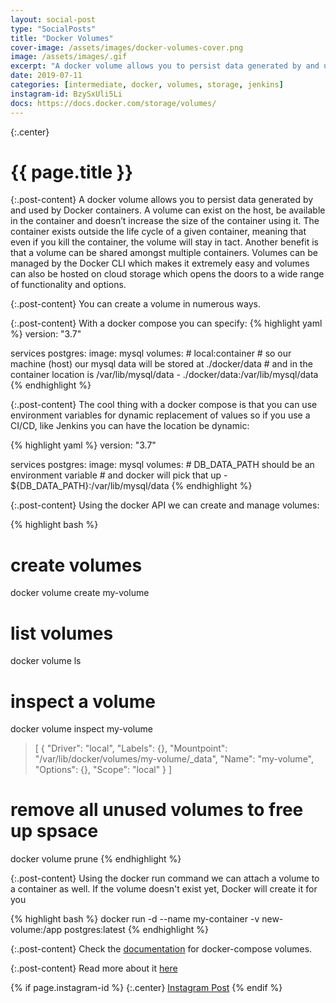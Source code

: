 ```yaml
---
layout: social-post
type: "SocialPosts"
title: "Docker Volumes"
cover-image: /assets/images/docker-volumes-cover.png
image: /assets/images/.gif
excerpt: "A docker volume allows you to persist data generated by and used by Docker containers."
date: 2019-07-11
categories: [intermediate, docker, volumes, storage, jenkins]
instagram-id: BzySxUli5Li
docs: https://docs.docker.com/storage/volumes/
---
```

{:.center}
# {{ page.title }}

{:.post-content}
A docker volume allows you to persist data generated by and used by Docker containers. 
A volume can exist on the host, be available in the container and doesn’t 
increase the size of the container using it. The container exists outside the 
life cycle of a given container, meaning that even if you kill the container, 
the volume will stay in tact. Another benefit is that a volume can be shared 
amongst multiple containers. Volumes can be managed by the Docker CLI which 
makes it extremely easy and volumes can also be hosted on cloud storage which 
opens the doors to a wide range of functionality and options.

{:.post-content}
You can create a volume in numerous ways. 

{:.post-content}
With a docker compose you can specify: 
{% highlight yaml %}
version: "3.7"

services
    postgres:
        image: mysql
        volumes:
            # local:container
            # so our machine (host) our mysql data will be stored at ./docker/data
            # and in the container location is /var/lib/mysql/data
            - ./docker/data:/var/lib/mysql/data
{% endhighlight %}

{:.post-content}
The cool thing with a docker compose is that you can use environment variables
for dynamic replacement of values so if you use a CI/CD, like Jenkins you can have the 
location be dynamic:

{% highlight yaml %}
version: "3.7"

services
    postgres:
        image: mysql
        volumes:
            # DB_DATA_PATH should be an environment variable 
            # and docker will pick that up
            - ${DB_DATA_PATH}:/var/lib/mysql/data
{% endhighlight %}

{:.post-content}
Using the docker API we can create and manage volumes:

{% highlight bash %}
# create volumes
docker volume create my-volume

# list volumes
docker volume ls

# inspect a volume
docker volume inspect my-volume
> [
    {
        "Driver": "local",
        "Labels": {},
        "Mountpoint": "/var/lib/docker/volumes/my-volume/_data",
        "Name": "my-volume",
        "Options": {},
        "Scope": "local"
    }
]

# remove all unused volumes to free up spsace
docker volume prune
{% endhighlight %}

{:.post-content}
Using the docker run command we can attach a volume to a container as well. If the 
volume doesn't exist yet, Docker will create it for you

{% highlight bash %}
docker run -d --name my-container -v new-volume:/app postgres:latest
{% endhighlight %}



{:.post-content}
Check the <a href="https://docs.docker.com/compose/compose-file/#volumes" target="_blank">documentation</a>
for docker-compose volumes.


{:.post-content}
Read more about it <a href="{{page.docs}}" target="_blank">here</a>

{% if page.instagram-id %}
{:.center}
<a class="insta-link" href="https://www.instagram.com/p/{{page.instagram-id}}" target="_blank">Instagram Post</a>
{% endif %}
